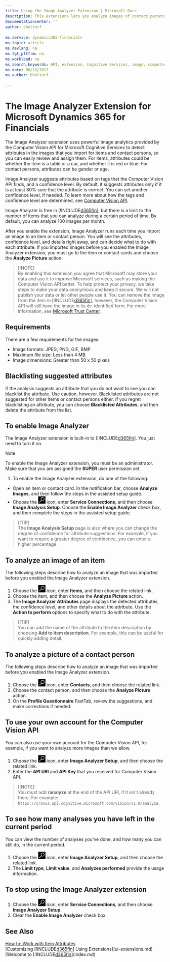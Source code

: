 ```yaml
---
title: Using the Image Analyzer Extension | Microsoft Docs
description: This extensions lets you analyze images of contact persons and items to find attributes, so you can quickly assign them in Financials.
documentationcenter: ''
author: bholtorf

ms.service: dynamics365-financials
ms.topic: article
ms.devlang: na
ms.tgt_pltfrm: na
ms.workload: na
ms.search.keywords: API, extension, Cognitive Services, image, computer vision, attribute, tag, recognition
ms.date: 06/19/2017
ms.author: bholtorf

---
```


# The Image Analyzer Extension for Microsoft Dynamics 365 for Financials
The Image Analyzer extension uses powerful image analytics provided by the Computer Vision API for Microsoft Cognitive Services to detect attributes in the images that you import for items and contact persons, so you can easily review and assign them. For items, attributes could be whether the item is a table or a car, and whether it is red or blue. For contact persons, attributes can be gender or age.

Image Analyzer suggests attributes based on tags that the Computer Vision API finds, and a confidence level. By default, it suggests attributes only if it is at least 80% sure that the attribute is correct. You can set another confidence level, if needed. To learn more about how the tags and confidence level are determined, see [Computer Vision API](https://go.microsoft.com/fwlink/?linkid=851476).  

Image Analyzer is free in [!INCLUDE[d365fin](includes/d365fin_md.md)], but there is a limit to the number of items that you can analyze during a certain period of time. By default, you can analyze 100 images per month.

After you enable the extension, Image Analyzer runs each time you import an image to an item or contact person. You will see the attributes, confidence level, and details right away, and can decide what to do with each attribute. If you imported images before you enabled the Image Analyzer extension, you must go to the item or contact cards and choose the **Analyze Picture** action.  

>   [!NOTE]  
>   By enabling this extension you agree that Microsoft may store your data and use it to improve Microsoft services, such as making the Computer Vision API better. To help protect your privacy, we take steps to make your data anonymous and keep it secure. We will not publish your data or let other people use it. You can remove the image from the item in [!INCLUDE[d365fin](includes/d365fin_md.md)], however, the Computer Vision API will still have the image in its de-identified form. For more information, see [Microsoft Trust Center](https://go.microsoft.com/fwlink/?linkid=851463).

## Requirements
There are a few requirements for the images:

* Image formats: JPEG, PNG, GIF, BMP  
* Maximum file size: Less than 4 MB  
* Image dimensions: Greater than 50 x 50 pixels  

## Blacklisting suggested attributes
If the analysis suggests an attribute that you do not want to see you can blacklist the attribute. Use caution, however. Blacklisted attributes are not suggested for other items or contact persons either. If you regret blacklisting an attribute, you can choose **Blacklisted Attributes**, and then delete the attribute from the list.

## To enable Image Analyzer
The Image Analyzer extension is built-in to [!INCLUDE[d365fin](includes/d365fin_md.md)]. You just need to turn it on.

> [!NOTE]  
> To enable the Image Analyzer extension, you must be an administrator. Make sure that you are assigned the **SUPER** user permission set.

1. To enable the Image Analyzer extension, do one of the following:
  
* Open an item or contact card. In the notification bar, choose **Analyze Images**, and then follow the steps in the assisted setup guide.  
* Choose the ![Search for Page or Report](media/ui-search/search_small.png "Search for Page or Report icon") icon, enter **Service Connections**, and then choose **Image Analysis Setup**. Choose the **Enable Image Analyzer** check box, and then complete the steps in the assisted setup guide.  

>   [!TIP]  
>   The **Image Analysis Setup** page is also where you can change the degree of confidence for attribute suggestions. For example, if you want to require a greater degree of confidence, you can enter a higher percentage. 

## To analyze an image of an item
The following steps describe how to analyze an image that was imported before you enabled the Image Analyzer extension.  

1. Choose the ![Search for Page or Report](media/ui-search/search_small.png "Search for Page or Report icon") icon, enter **Items**, and then choose the related link.  
2. Choose the item, and then choose the **Analyze Picture** action.  
3. The **Image Analyzer Attributes** page displays the detected attributes, the confidence level, and other details about the attribute. Use the **Action to perform** options to specify what to do with the attribute.  

>   [!TIP]  
>   You can add the name of the attribute to the item description by choosing **Add to item description**. For example, this can be useful for quickly adding detail.  

## To analyze a picture of a contact person
The following steps describe how to analyze an image that was imported before you enabled the Image Analyzer extension.  

1. Choose the ![Search for Page or Report](media/ui-search/search_small.png "Search for Page or Report icon") icon, enter **Contacts**, and then choose the related link.  
2. Choose the contact person, and then choose the **Analyze Picture** action.  
3. On the **Profile Questionnaire** FastTab, review the suggestions, and make corrections if needed.  

## To use your own account for the Computer Vision API
You can also use your own account for the Computer Vision API, for example, if you want to analyze more images than we allow.  
  
1. Choose the ![Search for Page or Report](media/ui-search/search_small.png "Search for Page or Report icon") icon, enter **Image Analyzer Setup**, and then choose the related link.  
2. Enter the **API URI** and **API Key** that you received for Computer Vision API.  
  
>   [!NOTE]  
>   You must add **/analyze** at the end of the API URI, if it isn't already there. For example: ```https://cronus.api.cognitive.microsoft.com/vision/v1.0/analyze```.

## To see how many analyses you have left in the current period
You can view the number of analyses you've done, and how many you can still do, in the current period.  
  
1. Choose the ![Search for Page or Report](media/ui-search/search_small.png "Search for Page or Report icon") icon, enter **Image Analyzer Setup**, and then choose the related link.  
2. The **Limit type**, **Limit value**, and **Analyzes performed** provide the usage information.  

## To stop using the Image Analyzer extension
1. Choose the ![Search for Page or Report](media/ui-search/search_small.png "Search for Page or Report icon") icon, enter **Service Connections**, and then choose **Image Analyzer Setup**.  
2. Clear the **Enable Image Analyzer** check box.  

## See Also
[How to: Work with Item Attributes](inventory-how-work-item-attributes.md)  
[Customizing [!INCLUDE[d365fin](includes/d365fin_md.md)] Using Extensions](ui-extensions.md)  
[Welcome to [!INCLUDE[d365fin](includes/d365fin_md.md)](index.md)  

